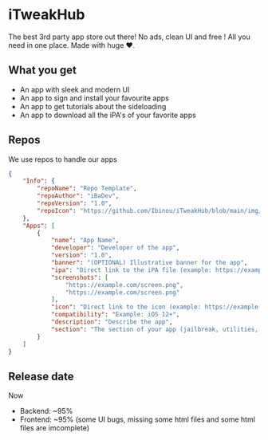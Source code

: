 # iTweakHub
The best 3rd party app store out there! No ads, clean UI and free ! All you need in one place. Made with huge ❤.

## What you get
- An app with sleek and modern UI
- An app to sign and install your favourite apps
- An app to get tutorials about the sideloading
- An app to download all the iPA's of your favorite apps

## Repos
We use repos to handle our apps

```json
{
    "Info": {
        "repoName": "Repo Template",
        "repoAuthor": "iBaDev",
        "repoVersion": "1.0",
        "repoIcon": "https://github.com/Ibinou/iTweakHub/blob/main/img/1692882661.243033-B96EE26F-9FC1-44FF-8A32-934A3D779A1A.png?raw=true"
    },
    "Apps": [
        {
            "name": "App Name",
            "developer": "Developer of the app",
            "version": "1.0",
            "banner": "(OPTIONAL) Illustrative banner for the app",
            "ipa": "Direct link to the iPA file (example: https://example.com/app.ipa)",
            "screenshots": [
				"https://example.com/screen.png",
				"https://example.com/screen.png"
            ],
            "icon": "Direct link to the icon (example: https://example.com/icon.png)",
            "compatibility": "Example: iOS 12+",
            "description": "Describe the app",
            "section": "The section of your app (jailbreak, utilities, etc.)"
        }
    ]
}
```

## Release date
Now

- Backend: ~95%
- Frontend: ~95% (some UI bugs, missing some html files and some html files are imcomplete)
